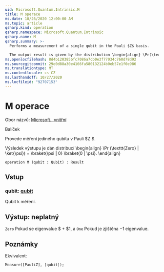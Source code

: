 ```yaml
---
uid: Microsoft.Quantum.Intrinsic.M
title: M operace
ms.date: 10/26/2020 12:00:00 AM
ms.topic: article
qsharp.kind: operation
qsharp.namespace: Microsoft.Quantum.Intrinsic
qsharp.name: M
qsharp.summary: >-
  Performs a measurement of a single qubit in the Pauli $Z$ basis.

  The output result is given by the distribution \begin{align} \Pr(\texttt{Zero} | \ket{\psi}) = \braket{\psi | 0} \braket{0 | \psi}. \end{align}
ms.openlocfilehash: 8d4b120385bfc7086a7cb0e3f77034c760d78d92
ms.sourcegitcommit: 29e0d88a30e4166fa580132124b0eb57e1f0e986
ms.translationtype: MT
ms.contentlocale: cs-CZ
ms.lasthandoff: 10/27/2020
ms.locfileid: "92707153"
---
```

# <a name="m-operation"></a>M operace

Obor názvů: [Microsoft.. vnitřní](xref:Microsoft.Quantum.Intrinsic)

Balíček [](https://nuget.org/packages/)


Provede měření jediného qubitu v Pauli $Z $.

Výsledek výstupu je dán distribucí \begin{align} \Pr (\texttt{Zero} | \ket{\psi}) = \braket{\psi | 0} \braket{0 | \psi}.
\end{align}

```qsharp
operation M (qubit : Qubit) : Result
```


## <a name="input"></a>Vstup

### <a name="qubit--qubit"></a>qubit: [qubit](xref:microsoft.quantum.lang-ref.qubit)

Qubit k měření.



## <a name="output--__invalidresult__"></a>Výstup: __neplatný <Result>__

`Zero` Pokud se eigenvalue $ + $1, a `One` Pokud je zjištěna $-$1 eigenvalue.

## <a name="remarks"></a>Poznámky

Ekvivalent:

```qsharp
Measure([PauliZ], [qubit]);
```